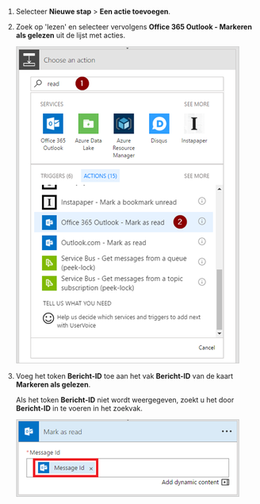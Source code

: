 1. Selecteer **Nieuwe stap** > **Een actie toevoegen**.
2. Zoek op 'lezen' en selecteer vervolgens **Office 365 Outlook - Markeren als gelezen** uit de lijst met acties.
   
    ![markeren als gelezen](media/email-triggers/email-triggers-5.png)
3. Voeg het token **Bericht-ID** toe aan het vak **Bericht-ID** van de kaart **Markeren als gelezen**.
   
     Als het token **Bericht-ID** niet wordt weergegeven, zoekt u het door **Bericht-ID** in te voeren in het zoekvak.
   
    ![bericht-id](media/email-triggers/email-triggers-6.png)

